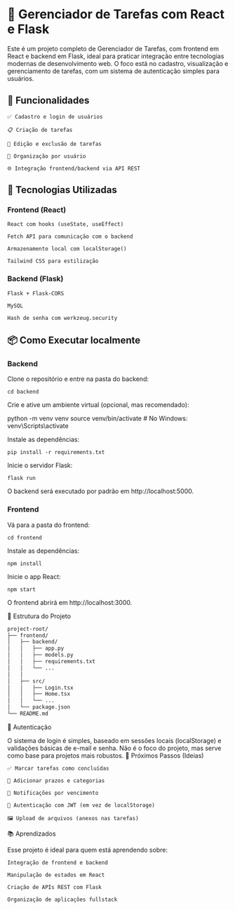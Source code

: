 # 📝 Gerenciador de Tarefas com React e Flask

Este é um projeto completo de Gerenciador de Tarefas, com frontend em React e backend em Flask, ideal para praticar integração entre tecnologias modernas de desenvolvimento web. O foco está no cadastro, visualização e gerenciamento de tarefas, com um sistema de autenticação simples para usuários.
## 🚀 Funcionalidades

    ✅ Cadastro e login de usuários

    📋 Criação de tarefas

    🔄 Edição e exclusão de tarefas

    📂 Organização por usuário

    🌐 Integração frontend/backend via API REST

## 🧪 Tecnologias Utilizadas
### Frontend (React)

    React com hooks (useState, useEffect)

    Fetch API para comunicação com o backend

    Armazenamento local com localStorage()

    Tailwind CSS para estilização

### Backend (Flask)

    Flask + Flask-CORS

    MySQL

    Hash de senha com werkzeug.security

## 📦 Como Executar localmente
### Backend

Clone o repositório e entre na pasta do backend:

```shell
cd backend
```

Crie e ative um ambiente virtual (opcional, mas recomendado):

python -m venv venv
source venv/bin/activate  # No Windows: venv\Scripts\activate

Instale as dependências:

```shell
pip install -r requirements.txt
```

Inicie o servidor Flask:

```shell
flask run
```

O backend será executado por padrão em http://localhost:5000.


### Frontend

Vá para a pasta do frontend:

```shell
cd frontend
```

Instale as dependências:

```shell
npm install
```

Inicie o app React:

```shell
npm start
```

O frontend abrirá em http://localhost:3000.

📌 Estrutura do Projeto

```bash
project-root/
├── frontend/
│   ├── backend/
│   │   ├── app.py
│   │   ├── models.py
│   │   ├── requirements.txt
│   │   └── ...
│   │
│   ├── src/
│   │   ├── Login.tsx
│   │   ├── Home.tsx
│   │   └── ...
│   └── package.json
└── README.md
```

🔐 Autenticação

O sistema de login é simples, baseado em sessões locais (localStorage) e validações básicas de e-mail e senha. Não é o foco do projeto, mas serve como base para projetos mais robustos.
📖 Próximos Passos (Ideias)

    ✅ Marcar tarefas como concluídas

    📅 Adicionar prazos e categorias

    🔔 Notificações por vencimento

    🧠 Autenticação com JWT (em vez de localStorage)

    🖼️ Upload de arquivos (anexos nas tarefas)

📚 Aprendizados

Esse projeto é ideal para quem está aprendendo sobre:

    Integração de frontend e backend

    Manipulação de estados em React

    Criação de APIs REST com Flask

    Organização de aplicações fullstack